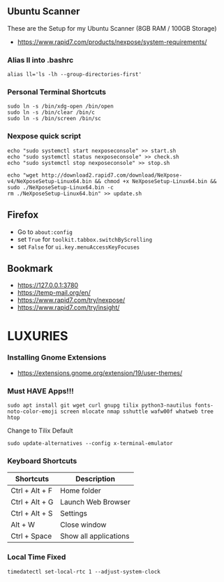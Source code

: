 ## Ubuntu Scanner
These are the Setup for my Ubuntu Scanner (8GB RAM / 100GB Storage)
- https://www.rapid7.com/products/nexpose/system-requirements/

### Alias ll into .bashrc
```
alias ll='ls -lh --group-directories-first'
```

### Personal Terminal Shortcuts
```
sudo ln -s /bin/xdg-open /bin/open
sudo ln -s /bin/clear /bin/c
sudo ln -s /bin/screen /bin/sc
```

### Nexpose quick script
```
echo "sudo systemctl start nexposeconsole" >> start.sh 
echo "sudo systemctl status nexposeconsole" >> check.sh 
echo "sudo systemctl stop nexposeconsole" >> stop.sh 
```
```
echo "wget http://download2.rapid7.com/download/NeXpose-v4/NeXposeSetup-Linux64.bin && chmod +x NeXposeSetup-Linux64.bin && sudo ./NeXposeSetup-Linux64.bin -c
rm ./NeXposeSetup-Linux64.bin" >> update.sh 
```

## Firefox
- Go to `about:config`  
- set `True` for `toolkit.tabbox.switchByScrolling`
- set `False` for `ui.key.menuAccessKeyFocuses`

## Bookmark
- https://127.0.0.1:3780 
- https://temp-mail.org/en/
- https://www.rapid7.com/try/nexpose/
- https://www.rapid7.com/try/insight/

# LUXURIES

### Installing Gnome Extensions
- https://extensions.gnome.org/extension/19/user-themes/

### Must HAVE Apps!!!
```
sudo apt install git wget curl gnupg tilix python3-nautilus fonts-noto-color-emoji screen mlocate nmap sshuttle wafw00f whatweb tree htop
```
Change to Tilix Default
```
sudo update-alternatives --config x-terminal-emulator
```

### Keyboard Shortcuts

| Shortcuts             | Description                                                  |
| --------------------- | ------------------------------------------------------------ |
| Ctrl + Alt + F        | Home folder                                                  |
| Ctrl + Alt + G        | Launch Web Browser                                           |
| Ctrl + Alt + S        | Settings                                                     |
| Alt + W               | Close window                                                 |
| Ctrl + Space          | Show all applications                                        |

### Local Time Fixed
```
timedatectl set-local-rtc 1 --adjust-system-clock
```

